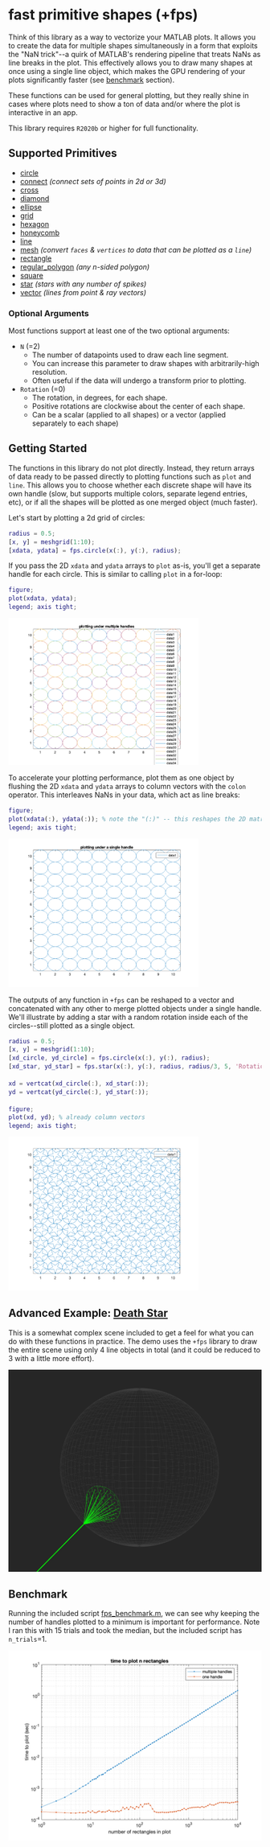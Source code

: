 # fast primitive shapes (+fps)

Think of this library as a way to vectorize your MATLAB plots.  It allows you to create the data for multiple shapes simultaneously in a form that exploits the "NaN trick"--a quirk of MATLAB's rendering pipeline that treats NaNs as line breaks in the plot.  This effectively allows you to draw many shapes at once using a single line object, which makes the GPU rendering of your plots significantly faster (see [benchmark](#benchmark) section).

These functions can be used for general plotting, but they really shine in cases where plots need to show a ton of data and/or where the plot is interactive in an app.

This library requires `R2020b` or higher for full functionality.

## Supported Primitives

* [circle](+fps/circle.m)
* [connect](+fps/connect.m) *(connect sets of points in 2d or 3d)*
* [cross](+fps/cross.m)
* [diamond](+fps/diamond.m)
* [ellipse](+fps/ellipse.m)
* [grid](+fps/grid.m)
* [hexagon](+fps/hexagon.m)
* [honeycomb](+fps/honeycomb.m)
* [line](+fps/line.m)
* [mesh](+fps/mesh.m) *(convert `faces` & `vertices` to data that can be plotted as a `line`)*
* [rectangle](+fps/rectangle.m)
* [regular_polygon](+fps/regular_polygon.m) *(any n-sided polygon)*
* [square](+fps/square.m)
* [star](+fps/star.m) *(stars with any number of spikes)*
* [vector](+fps/vector.m) *(lines from point & ray vectors)*

### Optional Arguments

Most functions support at least one of the two optional arguments:
* `N` (=2)
    * The number of datapoints used to draw each line segment.
    * You can increase this parameter to draw shapes with arbitrarily-high resolution.
    * Often useful if the data will undergo a transform prior to plotting.
* `Rotation` (=0)
    * The rotation, in degrees, for each shape.
    * Positive rotations are clockwise about the center of each shape.
    * Can be a scalar (applied to all shapes) or a vector (applied separately to each shape)

## Getting Started

The functions in this library do not plot directly.  Instead, they return arrays of data ready to be passed directly to plotting functions such as `plot` and `line`.  This allows you to choose whether each discrete shape will have its own handle (slow, but supports multiple colors, separate legend entries, etc), or if all the shapes will be plotted as one merged object (much faster).

Let's start by plotting a 2d grid of circles:

```matlab
radius = 0.5;
[x, y] = meshgrid(1:10);
[xdata, ydata] = fps.circle(x(:), y(:), radius);
```

If you pass the 2D `xdata` and `ydata` arrays to `plot` as-is, you'll get a separate handle for each circle.  This is similar to calling `plot` in a for-loop:
```matlab
figure;
plot(xdata, ydata);
legend; axis tight;
```
<img src="./doc/circles_multi.png" width="75%"/>

To accelerate your plotting performance, plot them as one object by flushing the 2D `xdata` and `ydata` arrays to column vectors with the `colon` operator.  This interleaves NaNs in your data, which act as line breaks:
```matlab
figure;
plot(xdata(:), ydata(:)); % note the "(:)" -- this reshapes the 2D matrix to column vector
legend; axis tight;
```
<img src="./doc/circles_one.png" width="75%"/>

The outputs of any function in `+fps` can be reshaped to a vector and concatenated with any other to merge plotted objects under a single handle.  We'll illustrate by adding a star with a random rotation inside each of the circles--still plotted as a single object.

```matlab
radius = 0.5;
[x, y] = meshgrid(1:10);
[xd_circle, yd_circle] = fps.circle(x(:), y(:), radius);
[xd_star, yd_star] = fps.star(x(:), y(:), radius, radius/3, 5, 'Rotation', randi(360, [numel(x), 1]));

xd = vertcat(xd_circle(:), xd_star(:));
yd = vertcat(yd_circle(:), yd_star(:));

figure;
plot(xd, yd); % already column vectors
legend; axis tight;
```
<img src="./doc/circles_star.png" width="75%"/>

## Advanced Example: [Death Star](./test/fps_deathstar_example.m)

This is a somewhat complex scene included to get a feel for what you can do with these functions in practice.  The demo uses the `+fps` library to draw the entire scene using only 4 line objects in total (and it could be reduced to 3 with a little more effort).

![](doc/deathstar.png)

## Benchmark

Running the included script [fps_benchmark.m](./test/fps_benchmark.m), we can see why keeping the number of handles plotted to a minimum is important for performance.  Note I ran this with 15 trials and took the median, but the included script has `n_trials`=1.

![](doc/benchmark.png)
